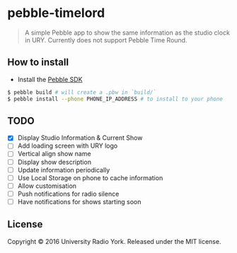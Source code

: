# pebble-timelord
> A simple Pebble app to show the same information as the studio clock in URY.
> Currently does not support Pebble Time Round.
## How to install
- Install the [Pebble SDK](https://developer.pebble.com/sdk/)
```bash
$ pebble build # will create a .pbw in `build/`
$ pebble install --phone PHONE_IP_ADDRESS # to install to your phone
```
## TODO
- [x] Display Studio Information & Current Show
- [ ] Add loading screen with URY logo
- [ ] Vertical align show name
- [ ] Display show description
- [ ] Update information periodically
- [ ] Use Local Storage on phone to cache information
- [ ] Allow customisation
- [ ] Push notifications for radio silence
- [ ] Have notifications for shows starting soon
## License
Copyright © 2016 University Radio York. Released under the MIT license.